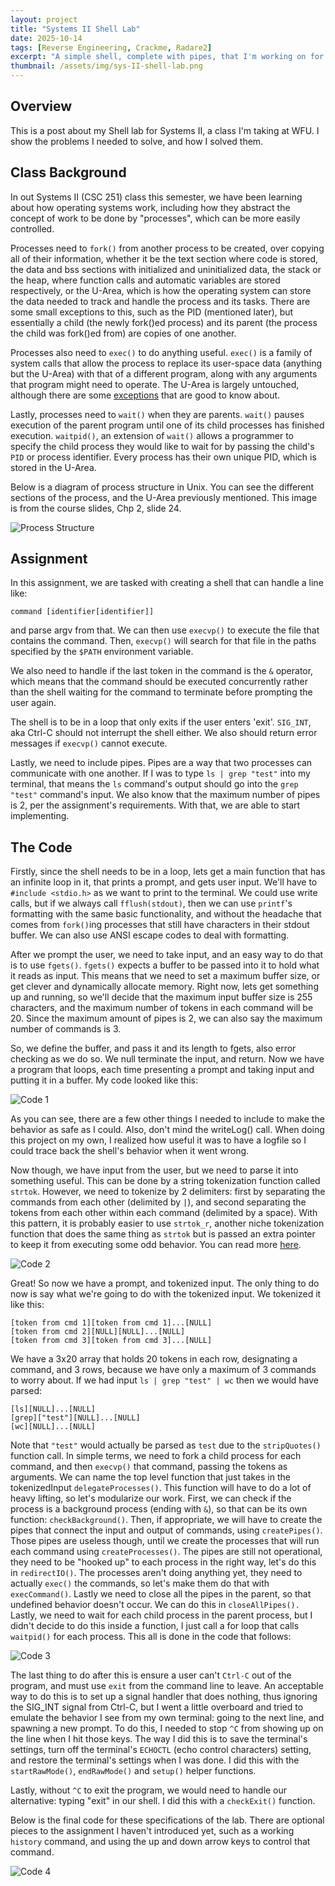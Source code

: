 ```yaml
---
layout: project
title: "Systems II Shell Lab"
date: 2025-10-14
tags: [Reverse Engineering, Crackme, Radare2]
excerpt: "A simple shell, complete with pipes, that I'm working on for my CSC 251 class at WFU."
thumbnail: /assets/img/sys-II-shell-lab.png
---
```


## Overview
This is a post about my Shell lab for Systems II, a class I'm taking at WFU. I show the problems I needed to solve, and how I solved them.

## Class Background
In out Systems II (CSC 251) class this semester, we have been learning about how operating systems work, including how they abstract the concept of work to be done by "processes", which can be more easily controlled.

Processes need to `fork()` from another process to be created, over copying all of their information, whether it be the text section where code is stored, the data and bss sections with initialized and uninitialized data, the stack or the heap, where function calls and automatic variables are stored respectively, or the U-Area, which is how the operating system can store the data needed to track and handle the process and its tasks. There are some small exceptions to this, such as the PID (mentioned later), but essentially a child (the newly fork()ed process) and its parent (the process the child was fork()ed from) are copies of one another.

Processes also need to `exec()` to do anything useful. `exec()` is a family of system calls that allow the process to replace its user-space data (anything but the U-Area) with that of a different program, along with any arguments that program might need to operate. The U-Area is largely untouched, although there are some [exceptions](https://stackoverflow.com/questions/2333637/is-it-possible-for-a-signal-handler-to-survive-after-exec) that are good to know about.

Lastly, processes need to `wait()` when they are parents. `wait()` pauses execution of the parent program until one of its child processes has finished execution. `waitpid()`, an extension of `wait()` allows a programmer to specify the child process they would like to wait for by passing the child's `PID` or process identifier. Every process has their own unique PID, which is stored in the U-Area.

Below is a diagram of process structure in Unix. You can see the different sections of the process, and the U-Area previously mentioned. This image is from the course slides, Chp 2, slide 24.

<img src="/assets/img/sys-II-shell-lab-process-structure.png" alt="Process Structure" class="project-image">

## Assignment

In this assignment, we are tasked with creating a shell that can handle a line like: 
```
command [identifier[identifier]]
```
and parse argv from that. We can then use `execvp()` to execute the file that contains the command. Then, `execvp()` will search for that file in the paths specified by the `$PATH` environment variable. 

We also need to handle if the last token in the command is the `&` operator, which means that the command should be executed concurrently rather than the shell waiting for the command to terminate before prompting the user again.

The shell is to be in a loop that only exits if the user enters 'exit'. `SIG_INT`, aka Ctrl-C should not interrupt the shell either. We also should return error messages if `execvp()` cannot execute. 

Lastly, we need to include pipes. Pipes are a way that two processes can communicate with one another. If I was to type `ls | grep "test"` into my terminal, that means the `ls` command's output should go into the `grep "test"` command's input. We also know that the maximum number of pipes is 2, per the assignment's requirements. With that, we are able to start implementing.

## The Code

Firstly, since the shell needs to be in a loop, lets get a main function that has an infinite loop in it, that prints a prompt, and gets user input. We'll have to `#include <stdio.h>` as we want to print to the terminal. We could use write calls, but if we always call `fflush(stdout)`, then we can use `printf`'s formatting with the same basic functionality, and without the headache that comes from `fork()`ing processes that still have characters in their stdout buffer. We can also use ANSI escape codes to deal with formatting.

After we prompt the user, we need to take input, and an easy way to do that is to use `fgets()`. `fgets()` expects a buffer to be passed into it to hold what it reads as input. This means that we need to set a maximum buffer size, or get clever and dynamically allocate memory. Right now, lets get something up and running, so we'll decide that the maximum input buffer size is 255 characters, and the maximum number of tokens in each command will be 20. Since the maximum amount of pipes is 2, we can also say the maximum number of commands is 3. 

So, we define the buffer, and pass it and its length to fgets, also error checking as we do so. We null terminate the input, and return. Now we have a program that loops, each time presenting a prompt and taking input and putting it in a buffer. My code looked like this:

<img src="/assets/img/sys-II-shell-lab-code-1.png" alt="Code 1" class="project-image-code">

As you can see, there are a few other things I needed to include to make the behavior as safe as I could. Also, don't mind the writeLog() call. When doing this project on my own, I realized how useful it was to have a logfile so I could trace back the shell's behavior when it went wrong.

Now though, we have input from the user, but we need to parse it into something useful. This can be done by a string tokenization function called `strtok`. However, we need to tokenize by 2 delimiters: first by separating the commands from each other (delimited by `|`), and second separating the tokens from each other within each command (delimited by a space). With this pattern, it is probably easier to use `strtok_r`, another niche tokenization function that does the same thing as `strtok` but is passed an extra pointer to keep it from executing some odd behavior. You can read more [here](https://systems-encyclopedia.cs.illinois.edu/articles/c-strtok/).

<img src="/assets/img/sys-II-shell-lab-code-2.png" alt="Code 2" class="project-image-code">

Great! So now we have a prompt, and tokenized input. The only thing to do now is say what we're going to do with the tokenized input. We tokenized it like this:
```
[token from cmd 1][token from cmd 1]...[NULL]
[token from cmd 2][NULL][NULL]...[NULL]
[token from cmd 3][token from cmd 3]...[NULL]
```
We have a 3x20 array that holds 20 tokens in each row, designating a command, and 3 rows, because we have only a maximum of 3 commands to worry about. If we had input `ls | grep "test" | wc` then we would have parsed:
```
[ls][NULL]...[NULL]
[grep]["test"][NULL]...[NULL]
[wc][NULL]...[NULL]
```
Note that `"test"` would actually be parsed as `test` due to the `stripQuotes()` function call. In simple terms, we need to fork a child process for each command, and then `execvp()` that command, passing the tokens as arguments. We can name the top level function that just takes in the tokenizedInput `delegateProcesses()`. This function will have to do a lot of heavy lifting, so let's modularize our work. First, we can check if the process is a background process (ending with `&`), so that can be its own function: `checkBackground()`. Then, if appropriate, we will have to create the pipes that connect the input and output of commands, using `createPipes()`. Those pipes are useless though, until we create the processes that will run each command using `createProcesses()`. The pipes are still not operational, they need to be "hooked up" to each process in the right way, let's do this in `redirectIO()`. The processes aren't doing anything yet, they need to actually `exec()` the commands, so let's make them do that with `execCommand()`. Lastly we need to close all the pipes in the parent, so that undefined behavior doesn't occur. We can do this in `closeAllPipes().` Lastly, we need to wait for each child process in the parent process, but I didn't decide to do this inside a function, I just call a for loop that calls `waitpid()` for each process. This all is done in the code that follows:

<img src="/assets/img/sys-II-shell-lab-code-3.png" alt="Code 3" class="project-image-code">

The last thing to do after this is ensure a user can't `Ctrl-C` out of the program, and must use `exit` from the command line to leave. An acceptable way to do this is to set up a signal handler that does nothing, thus ignoring the SIG_INT signal from Ctrl-C, but I went a little overboard and tried to emulate the behavior I see from my own terminal: going to the next line, and spawning a new prompt. To do this, I needed to stop `^C` from showing up on the line when I hit those keys. The way I did this is to save the terminal's settings, turn off the terminal's `ECHOCTL` (echo control characters) setting, and restore the terminal's settings when I was done. I did this with the `startRawMode()`, `endRawMode()` and `setup()` helper functions.

Lastly, without `^C` to exit the program, we would need to handle our alternative: typing "exit" in our shell. I did this with a `checkExit()` function.

Below is the final code for these specifications of the lab. There are optional pieces to the assignment I haven't introduced yet, such as a working `history` command, and using the up and down arrow keys to control that command.

<img src="/assets/img/sys-II-shell-lab-code-4.png" alt="Code 4" class="project-image-code">

